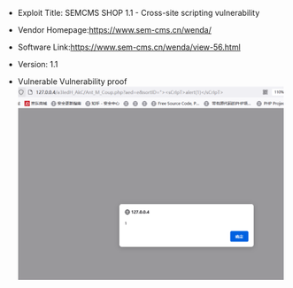 * Exploit Title: SEMCMS SHOP 1.1 -  Cross-site scripting vulnerability

* Vendor Homepage:https://www.sem-cms.cn/wenda/

* Software Link:https://www.sem-cms.cn/wenda/view-56.html

* Version: 1.1

* Vulnerable Vulnerability proof
![iamge](https://github.com/BigTiger2020/SCSHOP/blob/main/xss-1.png)  


